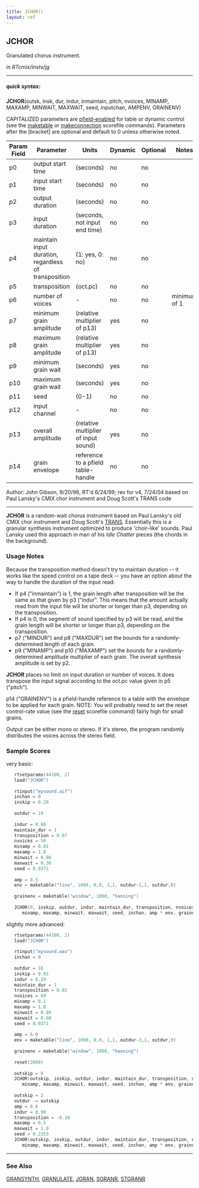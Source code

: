 ```yaml
---
title: JCHOR()
layout: ref
---
```


## JCHOR

Granulated chorus instrument.

*in RTcmix/insts/jg*  
  

-----

##### quick syntax:

**JCHOR**(outsk, insk, dur, indur, inmaintain, pitch, nvoices, MINAMP,
MAXAMP, MINWAIT, MAXWAIT, seed, inputchan, AMPENV, GRAINENV)

CAPITALIZED parameters are [pfield-enabled](pfield-enabled.html) for
table or dynamic control (see the
[maketable](../scorefile/maketable.html) or
[makeconnection](../scorefile/makeconnection.html) scorefile
commands). Parameters after the \[bracket\] are optional and default to
0 unless otherwise noted.


Param Field	| Parameter | Units | Dynamic | Optional | Notes
----------- | --------- | ----- | -------- | --------- | ---------
p0 | output start time | (seconds) | no | no | 
p1 | input start time | (seconds) | no | no | 
p2 | output duration | (seconds) | no | no | 
p3 | input duration | (seconds, not input end time) | no | no | 
p4 | maintain input duration, regardless of transposition | (1: yes, 0: no) | no | no | 
p5 | transposition | (oct.pc) | no | no | 
p6 | number of voices | - | no | no | minimum of 1
p7 | minimum grain amplitude | (relative multiplier of p13) | yes | no | 
p8 | maximum grain amplitude | (relative multiplier of p13) | yes | no | 
p9 | minimum grain wait | (seconds) | yes | no | 
p10 | maximum grain wait | (seconds) | yes | no | 
p11 | seed | (0-1) | no | no | 
p12 | input channel |  -  | no | no | 
p13 | overall amplitude | (relative multiplier of input sound) | yes | no | 
p14 | grain envelope | reference to a pfield table-handle | no | no | 


   Author:  John Gibson, 9/20/98, RT'd 6/24/99; rev for v4, 7/24/04
       based on Paul Lansky's CMIX chor instrument  and Doug Scott's TRANS code

  

-----

  
**JCHOR** is a random-wait chorus instrument based on Paul Lansky's old
CMIX chor instrument and Doug Scott's [TRANS](TRANS.html). Essentially
this is a granular synthesis instrument optimized to produce
'choir-like' sounds. Paul Lansky used this approach in man of his *Idle
Chatter* pieces (the chords in the background).

### Usage Notes

Because the transposition method doesn't try to maintain duration -- it
works like the speed control on a tape deck -- you have an option about
the way to handle the duration of the input read:

  - If p4 ("inmaintain") is 1, the grain length after transposition will
    be the same as that given by p3 ("indur". This means that the amount
    actually read from the input file will be shorter or longer than p3,
    depending on the transposition.
  - If p4 is 0, the segment of sound specified by p3 will be read, and
    the grain length will be shorter or longer than p3, depending on the
    transposition.
  - p7 ("MINDUR") and p8 ("MAXDUR") set the bounds for a
    randomly-determined length of each grain.
  - p9 ("MINAMP") and p10 ("MAXAMP") set the bounds for a
    randomly-determined amplitude multiplier of each grain. The overall
    synthesis amplitude is set by p2.

**JCHOR** places no limit on input duration or number of voices. It does
transpose the input signal according to the oct.pc value given in p5
("pitch").

p14 ("GRAINENV") is a pfield-handle reference to a table with the
envelope to be applied for each grain. NOTE: You will probably need to
set the reset control-rate value (see the
[reset](../scorefile/reset.html) scorefile command) fairly high for
small grains.

Output can be either mono or stereo. If it's stereo, the program
randomly distributes the voices across the stereo field.

### Sample Scores

very basic:

```cpp
   rtsetparams(44100, 2)
   load("JCHOR")
   
   rtinput("mysound.aif")
   inchan = 0
   inskip = 0.20
   
   outdur = 10
   
   indur = 0.60
   maintain_dur = 1
   transposition = 0.07
   nvoices = 50
   minamp = 0.01
   maxamp = 1.0
   minwait = 0.00
   maxwait = 0.30
   seed = 0.9371
   
   amp = 0.5
   env = maketable("line", 1000, 0,0, 1,1, outdur-1,1, outdur,0)
   
   grainenv = maketable("window", 1000, "hanning")
   
   JCHOR(0, inskip, outdur, indur, maintain_dur, transposition, nvoices,
      minamp, maxamp, minwait, maxwait, seed, inchan, amp * env, grainenv)
```

  
  
slightly more advanced:

```cpp
   rtsetparams(44100, 2)
   load("JCHOR")
   
   rtinput("mysound.wav")
   inchan = 0
   
   outdur = 16
   inskip = 0.01
   indur = 0.20
   maintain_dur = 1
   transposition = 0.02
   nvoices = 60
   minamp = 0.1
   maxamp = 1.0
   minwait = 0.00
   maxwait = 0.60
   seed = 0.9371
   
   amp = 6.0
   env = maketable("line", 1000, 0,0, 1,1, outdur-3,1, outdur,0)
   
   grainenv = maketable("window", 1000, "hanning")
   
   reset(2000)
   
   outskip = 0
   JCHOR(outskip, inskip, outdur, indur, maintain_dur, transposition, nvoices,
      minamp, maxamp, minwait, maxwait, seed, inchan, amp * env, grainenv)
   
   outskip = 2
   outdur -= outskip
   amp = 0.6
   indur = 0.90
   transposition = -0.10
   maxamp = 0.5
   maxwait = 1.0
   seed = 0.2353
   JCHOR(outskip, inskip, outdur, indur, maintain_dur, transposition, nvoices,
      minamp, maxamp, minwait, maxwait, seed, inchan, amp * env, grainenv)
```

  

-----

### See Also

[GRANSYNTH](GRANSYNTH.html), [GRANULATE](GRANULATE.html),
[JGRAN](JGRAN.html), [SGRANR](SGRANR.html), [STGRANR](STGRANR.html)
